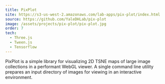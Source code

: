 ```yaml
---
title: PixPlot
site: https://s3-us-west-2.amazonaws.com/lab-apps/pix-plot/index.html
source: https://github.com/YaleDHLab/pix-plot
image: /assets/projects/pix-plot/pix-plot.jpg
order: 7
tech:
  - Three.js
  - Tween.js
  - Tensorflow
---
```


PixPlot is a simple library for visualizing 2D TSNE maps of large image collections in a performant WebGL viewer. A single command line utility prepares an input directory of images for viewing in an interactive environment.